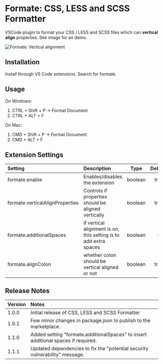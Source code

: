# Formate: CSS, LESS and SCSS Formatter
VSCode plugin to format your CSS / LESS and SCSS files which can **vertical align** properties. See image for an demo.

![Formate: Vertical alignment](images/demo.gif)

## Installation
Install through VS Code extensions. Search for formate.

## Usage
On Windows:
1. CTRL + Shift + P -> Format Document
2. CTRL + ALT + F

On Mac:
1. CMD + Shift + P -> Format Document
2. CMD + ALT + F

## Extension Settings
| Setting                           | Description                                         | Type    | Default  |
|:--------------------------------- |:----------------------------------------------------|:-------:|:--------:|
| formate.enable                    | Enables/disables the extension                      | boolean | true     |
| formate.verticalAlignProperties   | Controls if properties should be aligned vertically | boolean | true     |
| formate.additionalSpaces          | if vertical alignment is on, this setting is to add extra spaces | boolean | 0     |
| formate.alignColon          | whether colon should be vertical aligned or not | boolean | true    |



## Release Notes

| Version | Notes |
|:--------|:------|
| 1.0.0   | Initial release of CSS, LESS and SCSS Formatter
| 1.0.1   | Few minor changes in package.json to publish to the marketplace.
| 1.1.0   | Added setting "formate.additionalSpaces" to insert additional spaces if required.
| 1.1.1   | Updated dependencies to fix the "potential security vulnerability" message.
